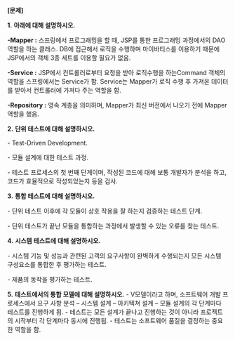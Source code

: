 **[****문제****]**

**1.** **아래에 대해 설명하시오.**

**-Mapper :** 스프링에서 프로그래밍을 할 때, JSP를 통한 프로그래밍 과정에서의 DAO 역할을 하는 클래스. DB에 접근해서 로직을 수행하며 마이바티스를 이용하기 때문에 JSP에서의 객체 3종 세트를 이용할 필요가 없음.

**-Service :** JSP에서 컨트롤러로부터 요청을 받아 로직수행을 하는Command 객체의 역할을 스프링에서는 Service가 함. Service는 Mapper가 로직 수행 후 가져온 데이터를 받아서 컨트롤러에 가져다 주는 역할을 함.

**-Repository :** 영속 계층을 의미하며, Mapper가 최신 버전에서 나오기 전에 Mapper역할을 했음. 

 

 

**2.** **단위 테스트에 대해 설명하시오.**

\- Test-Driven Development.

\- 모듈 설계에 대한 테스트 과정.

\- 테스트 프로세스의 첫 번째 단계이며, 작성된 코드에 대해 보통 개발자가 분석을 하고, 코드가 효율적으로 작성되었는지 등을 검사.

**3.** **통합 테스트에 대해 설명하시오.**

\- 단위 테스트 이후에 각 모듈이 상호 작용을 잘 하는지 검증하는 테스트 단계.

\- 단위 테스트가 끝난 모듈을 통합하는 과정에서 발생할 수 있는 오류를 찾는 테스트.

**4.** **시스템 테스트에 대해 설명하시오.**

\- 시스템 기능 및 성능과 관련된 고객의 요구사항이 완벽하게 수행되는지 모든 시스템 구성요소를 통합한 후 평가하는 테스트.

\- 제품의 동작을 평가하는 테스트.
 
 

**5.** **테스트에서의 통합 모델에 대해 설명하시오.** - V모델이라고 하며, 소프트웨어 개발 프로세스에서 요구 사항 분석 – 시스템 설계 – 아키텍쳐 설계 – 모듈 설계의 각 단계마다 테스트를 진행하게 됨. - 테스트는 모든 설계가 끝나고 진행하는 것이 아니라 프로젝트의 시작부터 각 단계마다 동시에 진행됨. - 테스트는 소프트웨어 품질을 결정하는 중요한 역할을 함.